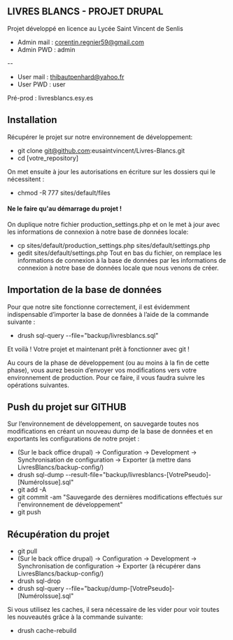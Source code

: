 
LIVRES BLANCS - PROJET DRUPAL
-----------------------------

Projet développé en licence au Lycée Saint Vincent de Senlis

 - Admin mail : corentin.regnier59@gmail.com
 - Admin PWD : admin
 
--

 - User mail : thibautpenhard@yahoo.fr
 - User PWD : user
 
 Pré-prod : livresblancs.esy.es
 
Installation
------------
Récupérer le projet sur notre environnement de développement:

 * git clone git@github.com:eusaintvincent/Livres-Blancs.git
 * cd [votre_repository]

On met ensuite à jour les autorisations en écriture sur les dossiers qui le nécessitent :
 
 * chmod -R 777 sites/default/files


#### Ne le faire qu'au démarrage du projet !

On duplique notre fichier production_settings.php et on le met à jour avec les informations de connexion à notre base
 de données locale:

 * cp sites/default/production_settings.php sites/default/settings.php
 * gedit sites/default/settings.php
Tout en bas du fichier, on remplace les informations de connexion à la base de données par les informations de
connexion à notre base de données locale que nous venons de créer.

Importation de la base de données
---------------------------------

Pour que notre site fonctionne correctement, il est évidemment indispensable d’importer la base de données à l’aide de la commande suivante :

 * drush sql-query --file="backup/livresblancs.sql"

Et voilà ! Votre projet et maintenant prêt à fonctionner avec git !




Au cours de la phase de développement (ou au moins à la fin de cette phase), vous aurez besoin d’envoyer vos modifications vers votre environnement de production. Pour ce faire, il vous faudra suivre les opérations suivantes.

Push du projet sur GITHUB
-------------------------
Sur l’environnement de développement, on sauvegarde toutes nos modifications en créant un nouveau dump de la base de données et en exportants les configurations de notre projet :

 * (Sur le back office drupal) -> Configuration -> Development -> Synchronisation de configuration -> Exporter (à mettre dans LivresBlancs/backup-config/)
 * drush sql-dump --result-file="backup/livresblancs-[VotrePseudo]-[NuméroIssue].sql"
 * git add -A
 * git commit -am "Sauvegarde des dernières modifications effectués sur l'environnement de développement"
 * git push


Récupération du projet
----------------------

 * git pull
 * (Sur le back office drupal) -> Configuration -> Development -> Synchronisation de configuration -> Exporter (à récupérer dans LivresBlancs/backup-config/)
 * drush sql-drop
 * drush sql-query --file="backup/dump-[VotrePseudo]-[NuméroIssue].sql"
 
Si vous utilisez les caches, il sera nécessaire de les vider pour voir toutes les nouveautés grâce à la commande suivante:

 * drush cache-rebuild
